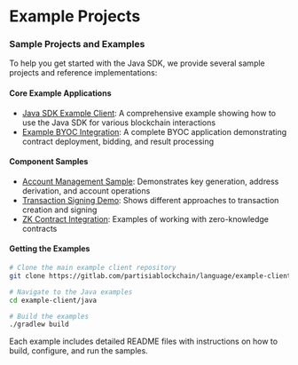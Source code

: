 # Example Projects

### Sample Projects and Examples

To help you get started with the Java SDK, we provide several sample projects and reference implementations:

#### Core Example Applications

* [Java SDK Example Client](https://gitlab.com/partisiablockchain/language/example-client): A comprehensive example showing how to use the Java SDK for various blockchain interactions
* [Example BYOC Integration](https://gitlab.com/partisiablockchain/language/example-client/-/blob/main/src/test/java/examples/ByocMint.java?ref_type=heads): A complete BYOC application demonstrating contract deployment, bidding, and result processing

#### Component Samples

* [Account Management Sample](https://gitlab.com/partisiablockchain/language/example-web-client): Demonstrates key generation, address derivation, and account operations
* [Transaction Signing Demo](https://gitlab.com/partisiablockchain/language/example-web-client): Shows different approaches to transaction creation and signing
* [ZK Contract Integration](https://gitlab.com/partisiablockchain/examples/zk-integration): Examples of working with zero-knowledge contracts

#### Getting the Examples

```bash
# Clone the main example client repository
git clone https://gitlab.com/partisiablockchain/language/example-client.git

# Navigate to the Java examples
cd example-client/java

# Build the examples
./gradlew build
```

Each example includes detailed README files with instructions on how to build, configure, and run the samples.
